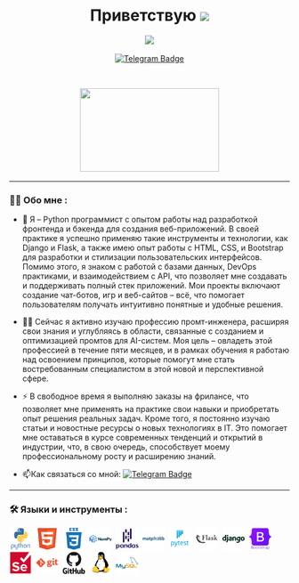 <h1 align="center">Приветствую <img src="https://media.giphy.com/media/hvRJCLFzcasrR4ia7z/giphy.gif" width="40"></h1>
<p align="center"><img src="https://i.giphy.com/media/v1.Y2lkPTc5MGI3NjExejZmODk0Y3Y0NWlyb3pkNDdoM3Z2MXdwcm82eDVzbXpucHVoa2VrZyZlcD12MV9pbnRlcm5hbF9naWZfYnlfaWQmY3Q9cw/e6tA359EUw2kqhOBHL/giphy.gif" width="100"/></p>
<p align="center">
<a href="https://t.me/AlikSabir"><img src="https://img.shields.io/badge/Telegram-blue?logo=telegram&logoColor=white&style=for-the-badge" alt="Telegram Badge"/></a>
</p>
<p align="center"><img src="https://komarev.com/ghpvc/?username=sabir116rus&style=flat-square&color=blue" alt=""></p>


<div align="center">
  <img src="https://media.giphy.com/media/dWesBcTLavkZuG35MI/giphy.gif" width="250" height="150"/>
</div>

---

### :man_technologist: Обо мне :
- :mechanical_arm: Я – Python программист с опытом работы над разработкой фронтенда и бэкенда для создания веб-приложений. В своей практике я успешно применяю такие инструменты и технологии, как Django и Flask, а также имею опыт работы с HTML, CSS, и Bootstrap для разработки и стилизации пользовательских интерфейсов. Помимо этого, я знаком с работой с базами данных, DevOps практиками, и взаимодействием с API, что позволяет мне создавать и поддерживать полный стек приложений. Мои проекты включают создание чат-ботов, игр и веб-сайтов – всё, что помогает пользователям получать интуитивно понятные и удобные решения.

- :man_student: Сейчас я активно изучаю профессию промт-инженера, расширяя свои знания и углубляясь в области, связанные с созданием и оптимизацией промтов для AI-систем. Моя цель – овладеть этой профессией в течение пяти месяцев, и в рамках обучения я работаю над освоением принципов, которые помогут мне стать востребованным специалистом в этой новой и перспективной сфере.

- :zap: В свободное время я выполняю заказы на фрилансе, что позволяет мне применять на практике свои навыки и приобретать опыт решения реальных задач. Кроме того, я постоянно изучаю статьи и новостные ресурсы о новых технологиях в IT. Это помогает мне оставаться в курсе современных тенденций и открытий в индустрии, что, в свою очередь, способствует моему профессиональному росту и расширению знаний.

- :mailbox:Как связаться со мной: [![Telegram Badge](https://img.shields.io/badge/Telegram-blue?logo=telegram&logoColor=white&style=for-the-badge)](https://t.me/AlikSabir)

---

### :hammer_and_wrench: Языки и инструменты :

<div>
  <img src="https://github.com/devicons/devicon/blob/master/icons/python/python-original-wordmark.svg" title="Python" alt="Python" width="40" height="40"/>&nbsp;
  <img src="https://github.com/devicons/devicon/blob/master/icons/html5/html5-original.svg" title="HTML5" alt="HTML" width="40" height="40"/>&nbsp;
  <img src="https://github.com/devicons/devicon/blob/master/icons/css3/css3-plain-wordmark.svg"  title="CSS3" alt="CSS" width="40" height="40"/>&nbsp;
  <img src="https://github.com/devicons/devicon/blob/master/icons/numpy/numpy-original-wordmark.svg" title="Numpy" alt="Numpy" width="40" height="40"/>&nbsp;
  <img src="https://github.com/devicons/devicon/blob/master/icons/pandas/pandas-original-wordmark.svg" title="Pandas" alt="Pandas" width="40" height="40"/>&nbsp;
  <img src="https://github.com/devicons/devicon/blob/master/icons/matplotlib/matplotlib-plain-wordmark.svg" title="Matplotlib"  alt="Matplotlib" width="40" height="40"/>&nbsp;
  <img src="https://github.com/devicons/devicon/blob/master/icons/pytest/pytest-plain-wordmark.svg" title="Pytest"  alt="Pytest" width="40" height="40"/>&nbsp;
  <img src="https://github.com/devicons/devicon/blob/master/icons/flask/flask-original-wordmark.svg" title="Flask"  alt="Flask" width="40" height="40"/>&nbsp;
  <img src="https://github.com/devicons/devicon/blob/master/icons/django/django-plain-wordmark.svg" title="Django"  alt="Django" width="40" height="40"/>&nbsp;
  <img src="https://github.com/devicons/devicon/blob/master/icons/bootstrap/bootstrap-original-wordmark.svg" title="Bootstrap"  alt="Bootstrap" width="40" height="40"/>&nbsp;
  <img src="https://github.com/devicons/devicon/blob/master/icons/selenium/selenium-original.svg" title="Selenium"  alt="Selenium" width="40" height="40"/>&nbsp;
  <img src="https://github.com/devicons/devicon/blob/master/icons/git/git-plain-wordmark.svg" title="Git"  alt="Git" width="40" height="40"/>&nbsp;
  <img src="https://github.com/devicons/devicon/blob/master/icons/github/github-original-wordmark.svg" title="Github"  alt="Github" width="40" height="40"/>&nbsp;
  <img src="https://github.com/devicons/devicon/blob/master/icons/linux/linux-original.svg" title="Linux"  alt="Linux" width="40" height="40"/>&nbsp;
  <img src="https://github.com/devicons/devicon/blob/master/icons/mysql/mysql-original-wordmark.svg" title="MySQL"  alt="MySQL" width="40" height="40"/>&nbsp;
</div>
